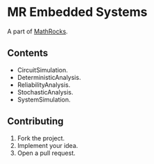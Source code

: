# MR Embedded Systems

A part of [MathRocks](https://github.com/MathRocks/MathRocks).

## Contents

* CircuitSimulation.
* DeterministicAnalysis.
* ReliabilityAnalysis.
* StochasticAnalysis.
* SystemSimulation.

## Contributing

1. Fork the project.
2. Implement your idea.
3. Open a pull request.

